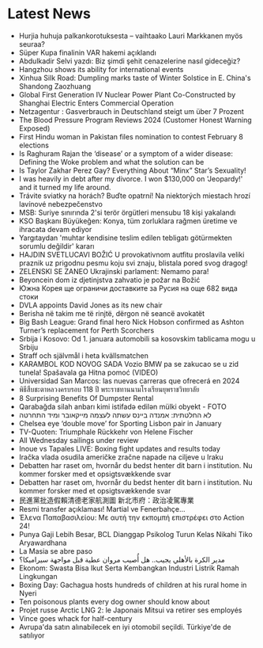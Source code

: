 # Latest News
-  Hurjia huhuja palkankorotuksesta – vaihtaako Lauri Markkanen myös seuraa?
-  Süper Kupa finalinin VAR hakemi açıklandı
-  Abdulkadir Selvi yazdı: Biz şimdi şehit cenazelerine nasıl gideceğiz?
-  Hangzhou shows its ability for international events
-  Xinhua Silk Road: Dumpling marks taste of Winter Solstice in E. China's Shandong Zaozhuang
-  Global First Generation IV Nuclear Power Plant Co-Constructed by Shanghai Electric Enters Commercial Operation
-  Netzagentur : Gasverbrauch in Deutschland steigt um über 7 Prozent
-  The Blood Pressure Program Reviews 2024 (Customer Honest Warning Exposed)
-  First Hindu woman in Pakistan files nomination to contest February 8 elections
-  Is Raghuram Rajan the ‘disease’ or a symptom of a wider disease: Defining the Woke problem and what the solution can be
-  Is Taylor Zakhar Perez Gay? Everything About “Minx” Star’s Sexuality!
-  I was heavily in debt after my divorce. I won $130,000 on 'Jeopardy!' and it turned my life around.
-  Trávite sviatky na horách? Buďte opatrní! Na niektorých miestach hrozí lavínové nebezpečenstvo
-  MSB: Suriye sınırında 2'si terör örgütleri mensubu 18 kişi yakalandı
-  KSO Başkanı Büyükeğen: Konya, tüm zorluklara rağmen üretime ve ihracata devam ediyor
-  Yargıtaydan 'muhtar kendisine teslim edilen tebligatı götürmekten sorumlu değildir' kararı
-  HAJDIN SVETLUCAVI BOŽIĆ U provokativnom autfitu proslavila veliki praznik uz prigodnu pesmu koju svi znaju, blistala pored svog dragog!
-  ZELENSKI SE ZANEO Ukrajinski parlament: Nemamo para!
-  Beyoncein dom iz djetinjstva zahvatio je požar na Božić
-  Южна Корея ще ограничи доставките за Русия на още 682 вида стоки
-  DVLA appoints David Jones as its new chair
-  Berisha në takim me të rinjtë, dërgon në seancë avokatët
-  Big Bash League: Grand final hero Nick Hobson confirmed as Ashton Turner’s replacement for Perth Scorchers
-  Srbija i Kosovo: Od 1. januara automobili sa kosovskim tablicama mogu u Srbiju
-  Straff och självmål i heta kvällsmatchen
-  KARAMBOL KOD NOVOG SADA Vozio BMW pa se zakucao se u zid tunela! Spašavala ga Hitna pomoć (VIDEO)
-  Universidad San Marcos: las nuevas carreras que ofrecerá en 2024
-  พิธีสืบชะตาหลวงครบรอบ 118 ปี พระราชทานนามโรงเรียนยุพราชวิทยาลัย
-  8 Surprising Benefits Of Dumpster Rental
-  Qarabağda silah anbarı kimi istifadə edilən mülki obyekt - FOTO
-  לא החלטתית: אמנדה ביינס עשתה לעצמה מייקאובר ומיד התחרטה
-  Chelsea eye ‘double move’ for Sporting Lisbon pair in January
-  TV-Quoten: Triumphale Rückkehr von Helene Fischer
-  All Wednesday sailings under review
-  Inoue vs Tapales LIVE: Boxing fight updates and results today
-  Iračka vlada osudila američke zračne napade na ciljeve u Iraku
-  Debatten har raset om, hvornår du bedst henter dit barn i institution. Nu kommer forsker med et opsigtsvækkende svar
-  Debatten har raset om, hvornår du bedst henter dit barn i institution. Nu kommer forsker med et opsigtsvækkende svar
-  民進黨批造假賴清德老家航測圖 新北市府：政治凌駕專業
-  Resmi transfer açıklaması! Martial ve Fenerbahçe...
-  Έλενα Παπαβασιλείου: Με αυτή την εκπομπή επιστρέφει στο Action 24!
-  Punya Gaji Lebih Besar, BCL Dianggap Psikolog Turun Kelas Nikahi Tiko Aryawardhana
-  La Masia se abre paso
-  مدير الكرة بالأهلي يجيب.. هل أُصيب مروان عطية قبل مواجهة سيراميكا؟
-  Ekonom: Swasta Bisa Ikut Serta Kembangkan Industri Listrik Ramah Lingkungan
-  Boxing Day: Gachagua hosts hundreds of children at his rural home in Nyeri
-  Ten poisonous plants every dog owner should know about
-  Projet russe Arctic LNG 2: le Japonais Mitsui va retirer ses employés
-  Vince goes whack for half-century
-  Avrupa'da satın alınabilecek en iyi otomobil seçildi. Türkiye'de de satılıyor
